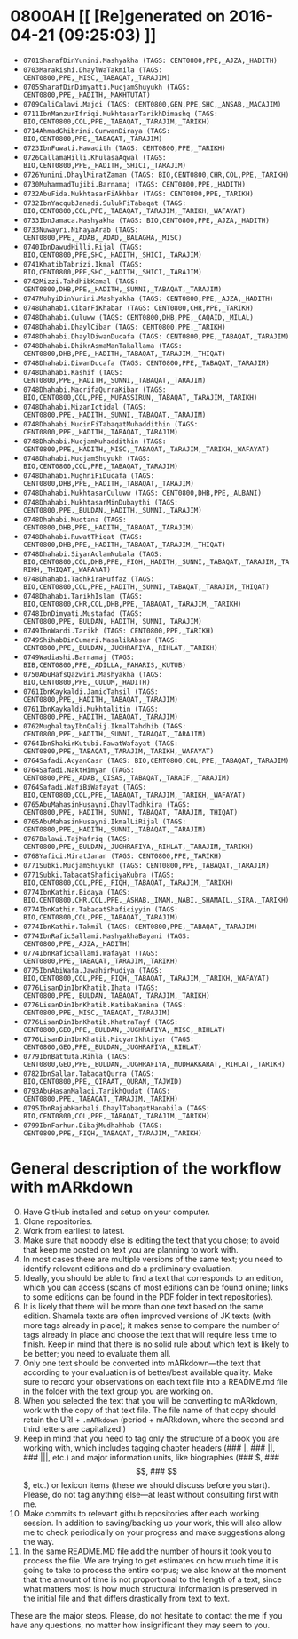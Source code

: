 # 0800AH [[ [Re]generated on 2016-04-21 (09:25:03) ]]

* `0701SharafDinYunini.Mashyakha (TAGS: CENT0800,PPE,_AJZA,_HADITH)`
* `0703Marakishi.DhaylWaTakmila (TAGS: CENT0800,PPE,_MISC,_TABAQAT,_TARAJIM)`
* `0705SharafDinDimyatti.MucjamShuyukh (TAGS: CENT0800,PPE,_HADITH,_MAKHTUTAT)`
* `0709CaliCalawi.Majdi (TAGS: CENT0800,GEN,PPE,SHC,_ANSAB,_MACAJIM)`
* `0711IbnManzurIfriqi.MukhtasarTarikhDimashq (TAGS: BIO,CENT0800,COL,PPE,_TABAQAT,_TARAJIM,_TARIKH)`
* `0714AhmadGhibrini.CunwanDiraya (TAGS: BIO,CENT0800,PPE,_TABAQAT,_TARAJIM)`
* `0723IbnFuwati.Hawadith (TAGS: CENT0800,PPE,_TARIKH)`
* `0726CallamaHilli.KhulasaAqwal (TAGS: BIO,CENT0800,PPE,_HADITH,_SHICI,_TARAJIM)`
* `0726Yunini.DhaylMiratZaman (TAGS: BIO,CENT0800,CHR,COL,PPE,_TARIKH)`
* `0730MuhammadTujibi.Barnamaj (TAGS: CENT0800,PPE,_HADITH)`
* `0732AbuFida.MukhtasarFiAkhbar (TAGS: CENT0800,PPE,_TARIKH)`
* `0732IbnYacqubJanadi.SulukFiTabaqat (TAGS: BIO,CENT0800,COL,PPE,_TABAQAT,_TARAJIM,_TARIKH,_WAFAYAT)`
* `0733IbnJamaca.Mashyakha (TAGS: BIO,CENT0800,PPE,_AJZA,_HADITH)`
* `0733Nuwayri.NihayaArab (TAGS: CENT0800,PPE,_ADAB,_ADAD,_BALAGHA,_MISC)`
* `0740IbnDawudHilli.Rijal (TAGS: BIO,CENT0800,PPE,SHC,_HADITH,_SHICI,_TARAJIM)`
* `0741KhatibTabrizi.Ikmal (TAGS: BIO,CENT0800,PPE,SHC,_HADITH,_SHICI,_TARAJIM)`
* `0742Mizzi.TahdhibKamal (TAGS: CENT0800,DHB,PPE,_HADITH,_SUNNI,_TABAQAT,_TARAJIM)`
* `0747MuhyiDinYunini.Mashyakha (TAGS: CENT0800,PPE,_AJZA,_HADITH)`
* `0748Dhahabi.CibarFiKhabar (TAGS: CENT0800,CHR,PPE,_TARIKH)`
* `0748Dhahabi.Culuww (TAGS: CENT0800,DHB,PPE,_CAQAID,_MILAL)`
* `0748Dhahabi.DhaylCibar (TAGS: CENT0800,PPE,_TARIKH)`
* `0748Dhahabi.DhaylDiwanDucafa (TAGS: CENT0800,PPE,_TABAQAT,_TARAJIM)`
* `0748Dhahabi.DhikrAsmaManTakallama (TAGS: CENT0800,DHB,PPE,_HADITH,_TABAQAT,_TARAJIM,_THIQAT)`
* `0748Dhahabi.DiwanDucafa (TAGS: CENT0800,PPE,_TABAQAT,_TARAJIM)`
* `0748Dhahabi.Kashif (TAGS: CENT0800,PPE,_HADITH,_SUNNI,_TABAQAT,_TARAJIM)`
* `0748Dhahabi.MacrifaQurraKibar (TAGS: BIO,CENT0800,COL,PPE,_MUFASSIRUN,_TABAQAT,_TARAJIM,_TARIKH)`
* `0748Dhahabi.MizanIctidal (TAGS: CENT0800,PPE,_HADITH,_SUNNI,_TABAQAT,_TARAJIM)`
* `0748Dhahabi.MucinFiTabaqatMuhaddithin (TAGS: CENT0800,PPE,_HADITH,_TABAQAT,_TARAJIM)`
* `0748Dhahabi.MucjamMuhaddithin (TAGS: CENT0800,PPE,_HADITH,_MISC,_TABAQAT,_TARAJIM,_TARIKH,_WAFAYAT)`
* `0748Dhahabi.MucjamShuyukh (TAGS: BIO,CENT0800,COL,PPE,_TABAQAT,_TARAJIM)`
* `0748Dhahabi.MughniFiDucafa (TAGS: CENT0800,DHB,PPE,_HADITH,_TABAQAT,_TARAJIM)`
* `0748Dhahabi.MukhtasarCuluww (TAGS: CENT0800,DHB,PPE,_ALBANI)`
* `0748Dhahabi.MukhtasarMinDubaythi (TAGS: CENT0800,PPE,_BULDAN,_HADITH,_SUNNI,_TARAJIM)`
* `0748Dhahabi.Muqtana (TAGS: CENT0800,DHB,PPE,_HADITH,_TABAQAT,_TARAJIM)`
* `0748Dhahabi.RuwatThiqat (TAGS: CENT0800,DHB,PPE,_HADITH,_TABAQAT,_TARAJIM,_THIQAT)`
* `0748Dhahabi.SiyarAclamNubala (TAGS: BIO,CENT0800,COL,DHB,PPE,_FIQH,_HADITH,_SUNNI,_TABAQAT,_TARAJIM,_TARIKH,_THIQAT,_WAFAYAT)`
* `0748Dhahabi.TadhkiraHuffaz (TAGS: BIO,CENT0800,COL,PPE,_HADITH,_SUNNI,_TABAQAT,_TARAJIM,_THIQAT)`
* `0748Dhahabi.TarikhIslam (TAGS: BIO,CENT0800,CHR,COL,DHB,PPE,_TABAQAT,_TARAJIM,_TARIKH)`
* `0748IbnDimyati.Mustafad (TAGS: CENT0800,PPE,_BULDAN,_HADITH,_SUNNI,_TARAJIM)`
* `0749IbnWardi.Tarikh (TAGS: CENT0800,PPE,_TARIKH)`
* `0749ShihabDinCumari.MasalikAbsar (TAGS: CENT0800,PPE,_BULDAN,_JUGHRAFIYA,_RIHLAT,_TARIKH)`
* `0749Wadiashi.Barnamaj (TAGS: BIB,CENT0800,PPE,_ADILLA,_FAHARIS,_KUTUB)`
* `0750AbuHafsQazwini.Mashyakha (TAGS: BIO,CENT0800,PPE,_CULUM,_HADITH)`
* `0761IbnKaykaldi.JamicTahsil (TAGS: CENT0800,PPE,_HADITH,_TABAQAT,_TARAJIM)`
* `0761IbnKaykaldi.Mukhtalitin (TAGS: CENT0800,PPE,_HADITH,_TABAQAT,_TARAJIM)`
* `0762MughaltayIbnQalij.IkmalTahdhib (TAGS: CENT0800,PPE,_HADITH,_SUNNI,_TABAQAT,_TARAJIM)`
* `0764IbnShakirKutubi.FawatWafayat (TAGS: CENT0800,PPE,_TABAQAT,_TARAJIM,_TARIKH,_WAFAYAT)`
* `0764Safadi.AcyanCasr (TAGS: BIO,CENT0800,COL,PPE,_TABAQAT,_TARAJIM)`
* `0764Safadi.NaktHimyan (TAGS: CENT0800,PPE,_ADAB,_QISAS,_TABAQAT,_TARAIF,_TARAJIM)`
* `0764Safadi.WafiBiWafayat (TAGS: BIO,CENT0800,COL,PPE,_TABAQAT,_TARAJIM,_TARIKH,_WAFAYAT)`
* `0765AbuMahasinHusayni.DhaylTadhkira (TAGS: CENT0800,PPE,_HADITH,_SUNNI,_TABAQAT,_TARAJIM,_THIQAT)`
* `0765AbuMahasinHusayni.IkmalLiRijal (TAGS: CENT0800,PPE,_HADITH,_SUNNI,_TABAQAT,_TARAJIM)`
* `0767Balawi.TajMafriq (TAGS: CENT0800,PPE,_BULDAN,_JUGHRAFIYA,_RIHLAT,_TARAJIM,_TARIKH)`
* `0768Yafici.MiratJanan (TAGS: CENT0800,PPE,_TARIKH)`
* `0771Subki.MucjamShuyukh (TAGS: CENT0800,PPE,_TABAQAT,_TARAJIM)`
* `0771Subki.TabaqatShaficiyaKubra (TAGS: BIO,CENT0800,COL,PPE,_FIQH,_TABAQAT,_TARAJIM,_TARIKH)`
* `0774IbnKathir.Bidaya (TAGS: BIO,CENT0800,CHR,COL,PPE,_ASHAB,_IMAM,_NABI,_SHAMAIL,_SIRA,_TARIKH)`
* `0774IbnKathir.TabaqatShaficiyyin (TAGS: BIO,CENT0800,COL,PPE,_TABAQAT,_TARAJIM)`
* `0774IbnKathir.Takmil (TAGS: CENT0800,PPE,_TABAQAT,_TARAJIM)`
* `0774IbnRaficSallami.MashyakhaBayani (TAGS: CENT0800,PPE,_AJZA,_HADITH)`
* `0774IbnRaficSallami.Wafayat (TAGS: CENT0800,PPE,_TABAQAT,_TARAJIM,_TARIKH)`
* `0775IbnAbiWafa.JawahirMudiya (TAGS: BIO,CENT0800,COL,PPE,_FIQH,_TABAQAT,_TARAJIM,_TARIKH,_WAFAYAT)`
* `0776LisanDinIbnKhatib.Ihata (TAGS: CENT0800,PPE,_BULDAN,_TABAQAT,_TARAJIM,_TARIKH)`
* `0776LisanDinIbnKhatib.KatibaKamina (TAGS: CENT0800,PPE,_MISC,_TABAQAT,_TARAJIM)`
* `0776LisanDinIbnKhatib.KhatraTayf (TAGS: CENT0800,GEO,PPE,_BULDAN,_JUGHRAFIYA,_MISC,_RIHLAT)`
* `0776LisanDinIbnKhatib.MicyarIkhtiyar (TAGS: CENT0800,GEO,PPE,_BULDAN,_JUGHRAFIYA,_RIHLAT)`
* `0779IbnBattuta.Rihla (TAGS: CENT0800,GEO,PPE,_BULDAN,_JUGHRAFIYA,_MUDHAKKARAT,_RIHLAT,_TARIKH)`
* `0782IbnSallar.TabaqatQurra (TAGS: BIO,CENT0800,PPE,_QIRAAT,_QURAN,_TAJWID)`
* `0793AbuHasanMalaqi.TarikhQudat (TAGS: CENT0800,PPE,_TABAQAT,_TARAJIM,_TARIKH)`
* `0795IbnRajabHanbali.DhaylTabaqatHanabila (TAGS: BIO,CENT0800,COL,PPE,_TABAQAT,_TARAJIM,_TARIKH)`
* `0799IbnFarhun.DibajMudhahhab (TAGS: CENT0800,PPE,_FIQH,_TABAQAT,_TARAJIM,_TARIKH)`


# General description of the workflow with mARkdown

0. Have GitHub installed and setup on your computer.
1. Clone repositories.
2. Work from earliest to latest.
3. Make sure that nobody else is editing the text that you chose; to avoid that keep me posted on text you are planning to work with. 
4. In most cases there are multiple versions of the same text; you need to identify relevant editions and do a preliminary evaluation. 
5. Ideally,  you should be able to find a text that corresponds to an edition,  which you can access (scans of most editions can be found online; links to some editions can be found in the PDF folder in text repositories). 
6. It is likely that there will be more than one text based on the same edition. Shamela texts are often improved versions of JK texts (with more tags already in place);  it makes sense to compare the number of tags already in place and choose the text that will require less time to finish. Keep in mind that there is no solid rule about which text is likely to be better; you need to evaluate them all.
7. Only one text should be converted into mARkdown—the text that according to your evaluation is of better/best available quality. Make sure to record your observations on each text file into a README.md file in the folder with the text group you are working on. 
8. When you selected the text that you will be converting to mARkdown, work with the copy of that text file. The file name of that copy should retain the URI + `.mARkdown` (period + mARkdown,  where the second and third letters are capitalized!) 
9. Keep in mind that you need to tag only the structure of a book you are working with,  which includes tagging chapter headers (### |,  ### ||,  ### |||, etc.) and major information units, like biographies (### $,  ### $$,  ### $$$,  etc.) or lexicon items (these we should discuss before you start). Please,  do not tag anything else—at least without consulting first with me. 
10. Make commits to relevant github repositories after each working session.  In addition to saving/backing up your work,  this will also allow me to check periodically on your progress and make suggestions along the way.
11. In the same README.MD file add the number of hours it took you to process the file. We are trying to get estimates on how much time it is going to take to process the entire corpus; we also know at the moment that the amount of time is not proportional to the length of a text, since what matters most is how much structural information is preserved in the initial file and that differs drastically from text to text.

These are the major steps.  Please,  do not hesitate to contact the me if you have any questions, no matter how insignificant they may seem to you.

